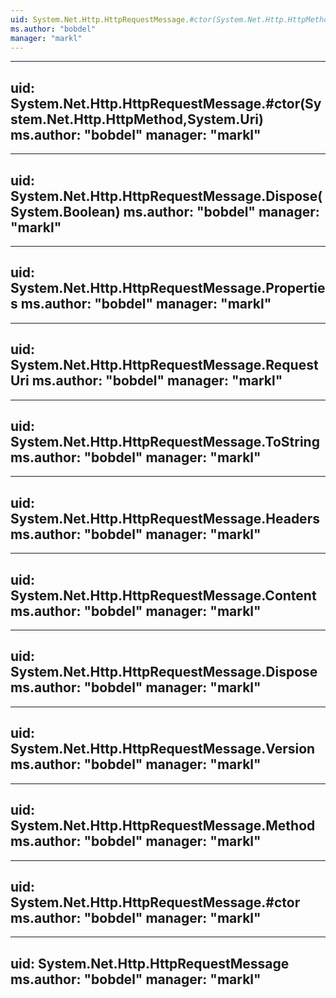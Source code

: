 ```yaml
---
uid: System.Net.Http.HttpRequestMessage.#ctor(System.Net.Http.HttpMethod,System.String)
ms.author: "bobdel"
manager: "markl"
---
```


---
uid: System.Net.Http.HttpRequestMessage.#ctor(System.Net.Http.HttpMethod,System.Uri)
ms.author: "bobdel"
manager: "markl"
---

---
uid: System.Net.Http.HttpRequestMessage.Dispose(System.Boolean)
ms.author: "bobdel"
manager: "markl"
---

---
uid: System.Net.Http.HttpRequestMessage.Properties
ms.author: "bobdel"
manager: "markl"
---

---
uid: System.Net.Http.HttpRequestMessage.RequestUri
ms.author: "bobdel"
manager: "markl"
---

---
uid: System.Net.Http.HttpRequestMessage.ToString
ms.author: "bobdel"
manager: "markl"
---

---
uid: System.Net.Http.HttpRequestMessage.Headers
ms.author: "bobdel"
manager: "markl"
---

---
uid: System.Net.Http.HttpRequestMessage.Content
ms.author: "bobdel"
manager: "markl"
---

---
uid: System.Net.Http.HttpRequestMessage.Dispose
ms.author: "bobdel"
manager: "markl"
---

---
uid: System.Net.Http.HttpRequestMessage.Version
ms.author: "bobdel"
manager: "markl"
---

---
uid: System.Net.Http.HttpRequestMessage.Method
ms.author: "bobdel"
manager: "markl"
---

---
uid: System.Net.Http.HttpRequestMessage.#ctor
ms.author: "bobdel"
manager: "markl"
---

---
uid: System.Net.Http.HttpRequestMessage
ms.author: "bobdel"
manager: "markl"
---
